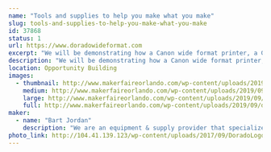 ```yaml
---
name: "Tools and supplies to help you make what you make"
slug: tools-and-supplies-to-help-you-make-what-you-make
id: 37868
status: 1
url: https://www.doradowideformat.com
excerpt: "We will be demonstrating how a Canon wide format printer, a Graphtec cutter plotter and a laminator can be used create unconventional parts and products using specialty medias designed for applications outside of the usual mainstram applications. "
description: "We will be demonstrating how a Canon wide format printer, a Graphtec cutter plotter and a laminator can be used create unconventional parts and products using specialty medias designed for uses outside of usual mainstram applications. As part of our demonstrations we will produce such things as product faceplates, touchpad screens, light diffusion panels, custom gaskets and seals, miniature and large product decals - precisely cut to fit any contour. We will also demonstrate how the associated software can greatly expand the capabilities of the equipment. Technical specialists from Canon USA will accompany us to assist in these demonstrations and offer technical consultations."
location: Opportunity Building
images:
  - thumbnail: http://www.makerfaireorlando.com/wp-content/uploads/2019/09/dorado_mfo2018.jpg
    medium: http://www.makerfaireorlando.com/wp-content/uploads/2019/09/dorado_mfo2018.jpg
    large: http://www.makerfaireorlando.com/wp-content/uploads/2019/09/dorado_mfo2018.jpg
    full: http://www.makerfaireorlando.com/wp-content/uploads/2019/09/dorado_mfo2018.jpg
maker:
  - name: "Bart Jordan"
    description: "We are an equipment & supply provider that specializes in training our customers on the techniques and applications afforded by the products we sell. This includes applying our products for \"out of the box\" thinkers - meaning that we work with entrepreneurs to help them achieve their vision by testing our products in ways that are not always shown in the owners manual or material specification."
photo_link: http://104.41.139.123/wp-content/uploads/2017/09/DoradoLogo2x1.jpg
---
```

